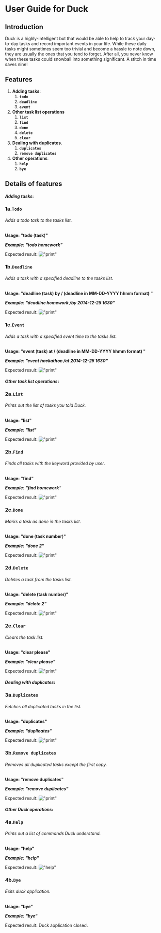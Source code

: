 # **User Guide for Duck**


## **Introduction**
Duck is a highly-intelligent bot that would be able to help to track your day-to-day tasks and record important events in your life. While these daily tasks might sometimes seem too trivial and become a hassle to note down, they are usually the ones that you tend to forget. After all, you never know when these tasks could snowball into something significant. A stitch in time saves nine!




## Features 
1. **Adding tasks**: 
    1. **`todo`**
    2. **`deadline`**
    3. **`event`**
2. **Other task list operations**
    1. **`list`**
    2. **`find`**
    3. **`done`**
    4. **`delete`**
    5. **`clear`**
3. **Dealing with duplicates**.
    1. **`duplicates`**
    2. **`remove duplicates`**
4. **Other operations**: 
    1. **`help`**
    2. **`bye`**




## **Details of features**



#### _Adding tasks_:
### 1a.`Todo`

###### Adds a todo task to the tasks list.

**Usage: "todo (task)"**

**_Example: "todo homework"_**

Expected result: 
!["print"](.\ss\todo.png)



### 1b.`Deadline`

###### Adds a task with a specified deadline to the tasks list.

**Usage: "deadline (task) by / (deadline in MM-DD-YYYY hhmm format) "**

**_Example: "deadline homework /by 2014-12-25 1630"_**

Expected result: 
!["print"](.\ss\deadline.png)



### 1c.`Event`

###### Adds a task with a specified event time to the tasks list.

**Usage: "event  (task)  at / (deadline in MM-DD-YYYY hhmm format) "**

**_Example: "event hackathon /at 2014-12-25 1630"_**

Expected result: 
!["print"](.\ss\event.png)



#### _Other task list operations_:
### 2a.`List`

###### Prints out the list of tasks you told Duck.

**Usage: "list"**

**_Example: "list"_**

Expected result: 
!["print"](.\ss\list.png)



### 2b.`Find`

###### Finds all tasks with the keyword provided by user.

**Usage: "find"**

**_Example: "find homework"_**

Expected result: 
!["print"](.\ss\find.png)



### 2c.`Done`

###### Marks a task as done in the tasks list.

**Usage: "done (task number)"**

**_Example: "done 2"_**

Expected result: 
!["print"](.\ss\done.png)



### 2d.`Delete`

###### Deletes a task from the tasks list.

**Usage: "delete (task number)"**

**_Example: "delete 2"_**

Expected result: 
!["print"](.\ss\delete.png)



### 2e.`Clear`

###### Clears the task list.

**Usage: "clear please"**

**_Example: "clear please"_**

Expected result: 
!["print"](.\ss\clear.png)



#### _Dealing with duplicates_:
### 3a.`Duplicates`

###### Fetches all duplicated tasks in the list.

**Usage: "duplicates"**

**_Example: "duplicates"_**

Expected result: 
!["print"](.\ss\duplicate.png)



### 3b.`Remove duplicates`

###### Removes all duplicated tasks except the first copy.

**Usage: "remove duplicates"**

**_Example: "remove duplicates"_**

Expected result: 
!["print"](.\ss\removeDuplicates.png)



#### _Other Duck operations_:
### 4a.`Help`

###### Prints out a list of commands Duck understand.

**Usage: "help"**

**_Example: "help"_**

Expected result: 
!["help"](.\ss\help.png)



### 4b.`Bye`

###### Exits duck application.

**Usage: "bye"**

**_Example: "bye"_**

Expected result: Duck application closed.

